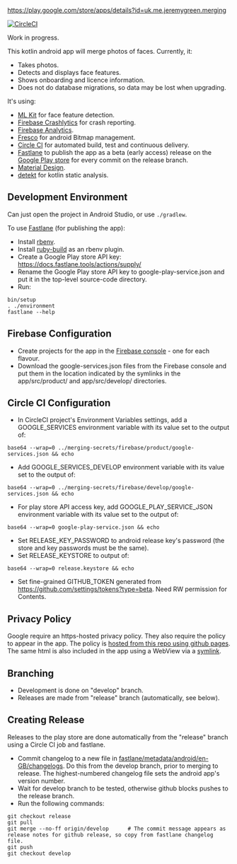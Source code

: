 https://play.google.com/store/apps/details?id=uk.me.jeremygreen.merging

[![CircleCI](https://circleci.com/gh/jg210/merging/tree/develop.svg?style=svg)](https://circleci.com/gh/jg210/merging)

Work in progress.

This kotlin android app will merge photos of faces. Currently, it:

* Takes photos.
* Detects and displays face features.
* Shows onboarding and licence information.
* Does not do database migrations, so data may be lost when upgrading.

It's using:

* [ML Kit](https://developers.google.com/ml-kit/vision/face-detection) for face feature detection.
* [Firebase Crashlytics](https://firebase.google.com/docs/crashlytics/) for crash reporting.
* [Firebase Analytics](https://firebase.google.com/docs/analytics).
* [Fresco](https://developers.google.com/ml-kit/) for android Bitmap management.
* [Circle CI](https://circleci.com/gh/jg210/merging) for automated build, test and continuous delivery.
* [Fastlane](https://fastlane.tools/) to publish the app as a beta (early access) release on the [Google Play store](https://play.google.com/store/apps/details?id=uk.me.jeremygreen.merging) for every commit on the release branch.
* [Material Design](https://material.io/design/).
* [detekt](https://detekt.dev/) for kotlin static analysis.

## Development Environment

Can just open the project in Android Studio, or use `./gradlew`.

To use [Fastlane](https://fastlane.tools/) (for publishing the app):

* Install [rbenv](https://github.com/rbenv/rbenv#installation).
* Install [ruby-build](https://github.com/rbenv/ruby-build#installation) as an rbenv plugin.
* Create a Google Play store API key: https://docs.fastlane.tools/actions/supply/
* Rename the Google Play store API key to google-play-service.json and put it in the top-level source-code directory.
* Run:

```
bin/setup
. ./environment
fastlane --help
```

## Firebase Configuration

* Create projects for the app in the [Firebase console](https://console.firebase.google.com/) - one for each flavour.
* Download the google-services.json files from the Firebase console and put them in the location indicated by the symlinks in the app/src/product/ and app/src/develop/ directories.

## Circle CI Configuration

* In CircleCI project's Environment Variables settings, add a GOOGLE_SERVICES environment variable with its value set to the output of:

```
base64 --wrap=0 ../merging-secrets/firebase/product/google-services.json && echo
```

* Add GOOGLE_SERVICES_DEVELOP environment variable with its value set to the output of:

```
base64 --wrap=0 ../merging-secrets/firebase/develop/google-services.json && echo
```

* For play store API access key, add GOOGLE_PLAY_SERVICE_JSON environment variable with its value set to the output of:

```
base64 --wrap=0 google-play-service.json && echo
```

* Set RELEASE_KEY_PASSWORD to android release key's password (the store and key passwords must be the same).
* Set RELEASE_KEYSTORE to output of:

```
base64 --wrap=0 release.keystore && echo
```

* Set fine-grained GITHUB_TOKEN generated from https://github.com/settings/tokens?type=beta. Need RW permission for Contents.

## Privacy Policy

Google require an https-hosted privacy policy. They also require the policy to appear in the app. The policy is [hosted from this repo using github pages](https://jg210.github.io/merging). The same html is also included in the app using a WebView via a [symlink](app/src/main/assets/privacy).

## Branching

* Development is done on "develop" branch.
* Releases are made from "release" branch (automatically, see below).

## Creating Release

Releases to the play store are done automatically from the "release" branch using a Circle CI job and fastlane.

* Commit changelog to a new file in [fastlane/metadata/android/en-GB/changelogs](fastlane/metadata/android/en-GB/changelogs). Do this from the develop branch, prior to merging to release. The highest-numbered changelog file sets the android app's version number.
* Wait for develop branch to be tested, otherwise github blocks pushes to the release branch.
* Run the following commands:

```
git checkout release
git pull
git merge --no-ff origin/develop      # The commit message appears as release notes for github release, so copy from fastlane changelog file.
git push
git checkout develop
```

